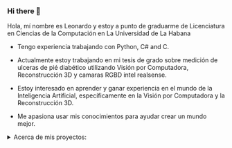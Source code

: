 ### Hi there 👋

Hola, mí nombre es Leonardo y estoy a punto de graduarme de Licenciatura en Ciencias de la Computación en La Universidad de La Habana

- Tengo experiencia trabajando con Python, C# and C.

- Actualmente estoy trabajando en mi tesis de grado sobre medición de ulceras de pié diabético utilizando Visión por Computadora, Reconstrucción 3D y camaras RGBD intel realsense.

- Estoy interesado en aprender y ganar experiencia en el mundo de la Inteligencia Artificial, específicamente en la Visión por Computadora y la Reconstrucción 3D.

- Me apasiona usar mis conocimientos para ayudar crear un mundo mejor.

<details>
      <summary>
            Acerca de mis proyectos:
      </summary>
      <details style="margin-left: 40px">
            <summary>
                  <a href="https://github.com/Leo00010011/my_shell">Shell: </a>Este es un proyecto de la asignatura <b>Sistemas Operativos</b> donde tuvimos que implementar un <b>Shell</b> para <b>Linux</b>, bastante completo, usando <b>C</b>.
            </summary>
                  <hr>
                  <p style="margin-left: 40px">
                        Nuestro Shell teniene funcionalidades como <b>multi-pipe</b>, <b>redirección de entrada y de salida</b>, concatenación de comandos, posibilidad de poner procesos en <b>background</b> y <b>foreground</b> y un <b>historial</b> de comandos.
                  </p>
                  <p style="margin-left: 40px">
                        Para interpretar el comando de entrada se parsea y se almacena en una <b>estructura de datos</b> que permite ejecutar cada instrucción de la concatenación <b>secuencialmente</b>, y <b>desacoplando</b> el procesamiento de un "<b>átomo</b>" del comando, del procesamiento de los <b>conectores</b> "&&", "||", ";", "|". Los <b>pipes</b> y las <b>redirecciones de entrada y salida</b> las implementamos trabajando con la <b>tabla de file descriptors</b> y los métodos <b>dup2</b> y <b>pipe</b>.
                  </p>
                  <p style="margin-left: 40px">
                        Los comandos se ejecutan usando nuevos procesos usando los métodos <b>fork</b> y <b>execv</b>. Hicimos un <b>handler</b> para <b>SIGCHLD</b> para <b>cosechar</b> los procesos terminados. Se necesita ejecutar los comandos en procesos separados para que el <b>proceso raíz</b> se quede  manteniendo el <b>estado</b> de la ejecución, pues puede haber conjunto de comandos <b>concatenados</b> o incluso varios procesos ejecutandose en el <b>background</b> en el momento que se pidió el comando.
                  </p>
                  <p style="margin-left: 40px">
                        Para implementar los <b>jobs</b> y el <b>foreground</b> se utilizó una <b>pila</b> para almacenar los procesos en <b>background</b>, la cual se mantiene actualizada con el <b>handler</b> de <b>SIGCHLD</b> y el método <b>waitpid</b> con el flag <b>WNOHANG</b>, siempre teniendo cuidado con las <b>condiciones de carrera</b> que pueden ocurrir. La funcionalidad de enviar un método al <b>foreground</b> se implementó llamando <b>waitpid</b> con <b>pid</b> <b>-1</b>, de forma tal que se iban <b>cosechando</b> procesos hasta que se cosechase el proceso que fue enviado al <b>foreground</b>
                  </p>
                  <p style="margin-left: 40px">
                        El <b>historial</b> se implementó guardando en un archivo la información de los comandos que se iban ejecutando. El formato que diseñamos para esto consiste en siempre escribir el tamaño antes y después los datos es decir (<b>{size}{value}{size}{value}</b>). Size siempre es un <b>unsigned int</b> indicando el tamaño que ocupa su value correspondiente, de forma que se puede leer el archivo facilmente.
                  </p>
                  <p style="margin-left: 40px">
                        Más detalles de la implementación en el <b>readme</b> del proyecto
                  </p>
      </details>
      <details style="margin-left: 40px">
            <summary>
                  <a href="asdas">Web Server:</a> Este es un proyecto de la asignatura de <b>Sistemas Operativos</b>, en el que tuvimos que diseñar e implementar un <b>Servidor FTP</b> solo usando <b>C</b> y funcionalidades del <b>kernel de linux</b>.
            </summary>
                  <hr>
                  <p style="margin-left: 40px">
                  El objetivo principal de este proyecto era implementar un servidor que permita navegar por un conjunto de carpetas y descargar archivos usando un navegador. Para poder resolver este proyecto nos tuvimos que enfrentar a varios retos: el trabajo con <b>sockets</b>, el protocolo <b>http</b>, mucho trabajo con <b>punteros</b>, manejo de <b>memoria</b> y la <b>paralelización</b> de las funcionalidades. 
                  </p>
                  <p style="margin-left: 40px">
                  El funcionamiento del servidor consiste en aceptar constantemente conexiones y crear un  proceso a parte para atenderlas. Para poder terminar el servidor correctamente implementamos un <b>handler</b> de <b>SIGINT</b> y guardamos el <b>pid</b> de cada proceso creado para poder terminarlos enviando <b>SIGKILL</b> y cosecharlos, pues pueden estar ejecutando algo que demora, como la descarga de un archivo . El cliente puede hacer dos tipos de peticiones: cambiar de dirección o descargar un archivo y esta distinción se hace por un caracter en la <b>url</b>.
                  </p>
                  <p style="margin-left: 40px">
                  Una de las funcionalidades que nos pidieron fue implementar distintas formas de dar orden a los archivos que se muestran, nosotros implementamos 3: ordenar por nombre, ordenar por tamaño y ordenar por fecha de modificación. Quisimos que se pudieran agregar nuevos métodos de ordenación con facilidad, por lo que intentamos <b>desacoplar</b> esta parte del código lo más posible del resto. La mejor manera que encontramos de lograr esto fue que cada método de ordenación fuera un programa que que recibiera la dirección como parámetro y que respondiera el correspondiente respuesta http con el código <b>html</b>. Para poder facilitar esto creamos un conjunto de funcionalidades para generar el diseño de la ventana en <b>html</b> y enviarlo usando el protocolo <b>http</b>. También implementamos un <b>sort</b> que recibe un <b>delegado</b> con el criterio de comparación. De esta forma solo hay que agregar un programa con el nuevo criterio de comparación y reutilizar los métodos que brindamos para crear y enviar la página.
                  </p>
                  <p style="margin-left: 40px">
                  Se hicieron structs para representar los <b>http_request</b> y <b>http_response</b> y los métodos correspondientes para parsear el <b>request</b> y serializar el <b>response</b> para enviarlo. Para leer eficientemente el <b>request</b> se usa un <b>buffer</b> para el cual se creó un <b>struct</b> y varios métodos para leer del <b>socket</b>, como un método remplazando el <b>lseek</b> y otro para leer hasta que se encuentre con cierto caracter. Los <b>header</b> se guardan en una <b>linked list</b> de <b>pair key-values</b>. En el caso de la respuesta, el comportamiento depende de si se quiere descargar un archivo o cambiar de directorio. Para enviar un archivo primero se construye un <b>struct</b> <b>http_response</b> con el <b>request line</b> y los <b>header</b> necesarios, para después de serializarlo y enviarlo, y después se empieza a enviar el archivo con el método <b>sendfile</b>. En el caso de cambiar de directorio se utilizan los métodos de ordenación que fueron comentados que fueron comentados anteriormente.
                  </p>
      </details>  
      <details style="margin-left: 40px">
            <summary>
                  <a href="Por Subir">Skyrim: </a> este es el proyecto correspondiente a la asignatura de <b>Ingeniería de Software</b> en el que tuvimos que diseñar una <b>base de datos</b> y una <b>pagina web</b> con la que se puedan recolectar datos de batallas ficticias en el juego y mostrar de manera atractiva varios insights a partir de los datos.
            </summary>
                  <hr>
                  <p style="margin-left: 40px">
                        🚧Writting in progress ...🚧
                  </p>
      </details>
      <details style="margin-left: 40px">
            <summary>
                  <a href="https://github.com/Leo00010011/3Models-SRI">3Models-SRI:</a>Este es el proyecto correspondiente a la asignatura
                  de <b>Sistemas de Recuperación de Información</b> donde tuvimos que estudiar e implementar dos <b>modelos de recuperación de información</b> que permitieran recomendar documentos de una colección a partir de una <b>Query</b>
            </summary>
                  <hr>
                  <p style="margin-left: 40px">
                        🚧Writting in progress ...🚧
                  </p>
      </details>
      <details style="margin-left: 40px">
            <summary>
                  <a href="https://github.com/tonycp/IFSL">IFSL:</a>Este es el proyecto correspondiente a la asignatura
                  de <b>Inteligencia Artificial</b>. Utilizamos <b>Inteligencia Artificial Clásica</b> para desarrollar un simulador de batallas en el que un conjunto de <b>agentes</b> trabajaban en <b>cooperativo</b> para derrotar un enemigo.
            </summary>
                  <hr>
                  <p style="margin-left: 40px">
                  El entorno del <b>simulador</b> consiste en una cuadrícula donde algunas casillas son obstáculos. Los <b>agentes</b> tienen características variables, como salud, daño, debilidad,rango de visión y velocidad(cantidad de turnos que necesita para avanzar una casilla). Para implementar el simulador <b>desacoplamos</b> el comportamiento del agente, del comportamiento del entorno, de forma tal que el agente "interactue" con el "entorno" y el "entorno" se encargue de comprobar si la interacción es válida, realizar los cambios en el estado y retornar la información para la retroalimentación del agente. Este simulador lo utilizamos para probar las capacidades de una IA para agentes cooperativos que desarrollamos usando <b>IA clásica</b>.
                  </p>
                  <p style="margin-left: 40px">
                  El problema de explorar el mapa es conocido como <b>Coverage Path Planning</b>. Para resolverlo utilizamos la descomposición de "<b>Boustrophedon</b>" del mapa y modelamos el problema como un <b>Travelling Salesman Problem(TSP)</b> en el grafo de las celdas adyacentes. Para encontrar una solución suficientemente buena utilizamos un <b>algorítmo genético</b> para <b>TSP</b>(Más info sobre la exploración <a href = "https://github.com/tonycp/IFSL/blob/main/Informe.md#explorar-el-territorio-en-busca-de-enemigos">aquí</a>)
                  </p>
                  <p style="margin-left: 40px">
                  El movimiento cooperativo de los agentes presenta varios retos, como lograr que no se obstaculicen unos a otros y a la vez llegen en el menor tiempo posible. Para resolver este problema usamos una adaptación de <b>A*</b>, específicamente Windowed Hierachical Cooperative A* o <b>WHCA*</b>. La idea central es darle un orden de prioridad a los agentes y solo planificar con más exactitud tramos cortos(Más info sobre el movimiento cooperativo <a href = "https://github.com/tonycp/IFSL/blob/main/Informe.md#mover-a-las-unidades-a-sus-posiciones-en-la-formaci%C3%B3n-whca">aquí</a>)
                  </p>
                  <p style="margin-left: 40px">
                  Los <b>agentes</b> usan el movimiento cooperativo para formarse en un lugar pero estos pueden ocupar distintas posiciones en la formación. Para asignar posiciones convenientes diseñamos una función para aproximar cuantas interrupciones iban a tener los caminos óptimos de los agentes. Luego intentamos encontrar la asignación que hace esa métrica 0, modelandolo como un problema de <b>Satisfacción de Restricciones(CSP)</b> y en caso de que no exista intentamos encontrar una buena asignación usando con un algoritmo de <b>Busqueda Local</b>, <b>Stocastic Hill Climbing</b>.(Más info sobre asignación <a href = "https://github.com/tonycp/IFSL/blob/main/Informe.md#asignaci%C3%B3n-de-posiciones-en-las-formaciones">aquí</a>)
                  </p>
                  <p style="margin-left: 40px">
                  Ya formados los <b>agentes</b> y encontrado el enemigo toca mover a la formación, alejándonos lo más posible de los obstáculos, para esto calculamos el <b>Diagrama de Voronoi</b> del mapa y nos movimos por los bordes de las celdas. Para el combate cooperativo generalmente se usa Aprendizaje Reforzado pero necesitabamos una solución con <b>IA clásica</b> por lo que usamos una adaptación de <b>MiniMax</b>(Más info sobre el combate cooperativo <a href = "https://github.com/tonycp/IFSL/blob/main/Informe.md#combate-entre-ej%C3%A9rcitos">aquí</a>)
                  </p>
      </details>
      <details style="margin-left: 40px">
            <summary>
                  <a href="https://github.com/Alejandra1113/FormationDSL/">FormationDSL: </a> Este es el proyecto
                  correspondiente a la asignatura de <b>Compilación</b> en el que se diseñamos un <b>Domain Specific Language(DSL)</b> e implementamos un <b>transpilador</b> de ese lenguaje a <b>Python</b>.
            </summary>
                  <hr>
                  <p style="margin-left: 40px">
                        Nosotros decidimos crear un lenguaje <b>Turing Completo</b> que permitiera especificar rutinas de formaciones complejas. El <b>transpilador</b> luego generaría el correspondiente código en <b>Python</b> que usara los códigos del proyecto <b>IFSL</b> que acabábamos de terminar para hacer los cálculos y las animaciones.
                  </p>
                  <p style="margin-left: 40px">
                        Para permitirle al usuario crear formaciones con el nivel de complejidad que desée, hicimos que la declaración de formaciones tuviera la sintaxis de un método, en el que pueda pasar parámetros para que el usuario pueda tener mayor reusabilidad del mismo código. Además dentro de la declaración de la formación se pueden usar <b>ciclos while</b>, y condicionales, además de que también puede declarar variables del tipo <b>int</b>, <b>bool</b>, <b>array</b>, y <b>group</b> que es un tipo especial utilizado para referirse a conjuntos de agentes.
                  </p>
                  <p style="margin-left: 40px">
                        Crear nuestro propio lenguaje nos permitió añadir características específicas para el trabajo con
                        <b>groups</b>, creando dinámicas más intuitivas y expresivas con los conjuntos de agentes. Dentro de
                        la definición de una formación el usuario se puede referir a la variable especial <b>G</b>, la cual es
                        el <b>group</b> que va a realizar la formación. Restrigimos la creación de variables de este tipo, de
                        forma que en todo momento estas constituyecen una partición del <b>group G</b> original. También
                        creamos operadores especiales para definir las <b>posiciones relativas</b> entre agentes como si
                        fueran ordenes naturales como "down of" o "all_of G at down of prev".
                  </p>
                  <p style="margin-left: 40px">
                        Para poder compilar el lenguaje tuvimos que definir una
                        <b>gramática</b>, la cual como era de esperar por su complejidad no pudo ser <b>LL(1)</b>.
                        Implementamos un tokenizer con <b>expresiones regulares</b>, un parser <b>LR(1)</b> y aprovechamos su
                        recorrido <b>bottom-up</b> para ir construyendo el <b>Abstract Sintax Tree(AST)</b>. Luego se usa el
                        <b>Patrón Visitor</b> para realizar varios checkeos en el <b>AST</b>, como el checkeo de tipos,
                        checkeo semántico y un checkeo para saber si las variables o funciones que se usan están definidas, y
                        en el caso de las variables se tiene en cuenta el scope donde se llaman. Luego para facilitar la
                        generación de código en Python se realizaron unas transformaciónes en el <b>AST</b> como, renombrar
                        algunas funciones, declarar otras y reemplazar instrucciones como all_of por otras más cercanas a
                        python. El código en python se generó recursivamente usando también el <b>Patrón Visitor</b> y un
                        sistema de plantillas que implementamos usando el módulo de <b>expresiones regulares</b> de python.
                  </p>
      </details>
      <details style="margin-left: 40px">
            <summary>
                  <a href="https://github.com/Leo00010011/Distributed-Twitter/">Distributed Twitter: </a>Este es el
                  proyecto correspondiente a la asignatura de <b>Sistemas Distribuidos</b> en las que se nos pidió
                  realizar una implementación de una versión simplificada de Twitter con las que se debería poder:
            </summary>
            <hr>
            <p style="margin-left: 40px">
                  Era un requerimiento que las funcionalidades estén listas para un crecimiento de la demanda y la consecuente
                  incorporación de recursos, además de ser capaz de seguir funcionando a pesar del fallo de una cantidad
                  determinada de servidores. Por esta razón optamos por la <b>replicación</b> de servicios y por un
                  <b>almacenamiento distribuido</b> basado en una <b>Distributed Hash Table</b> (DHT).
            </p>
            <p style="margin-left: 40px">            
                  La arquitectura por la que optamos consistía en un conjunto de servidores que hacían de intermediarios entre
                  el cliente y los servicios y otro conjunto que iban a mantener la <b>DHT</b> y la <b>base de datos</b>, los
                  cuales se implementaron para funcionar en <b>procesos</b> separados para lograr un diseño más
                  <b>desacoplado</b>.
            </p>
            <p style="margin-left: 40px">            
                  Por motivos didácticos nuestro equipo decidió implementar todo sin ayuda de alguna librería externa que no
                  sea la que utilizamos para consultar y modificar la base de datos local en SQLite pues no era objetivo del
                  trabajo. Con este objetivo, a base de <b>candados</b>, diseñé para mi equipo un conjunto de clases que nos
                  permitían tener un comportamiento parecido a el de una <b>función callback</b> que era totalmente
                  independiente del contexto en el que era usado(Ver <a href="https://github.com/Leo00010011/Distributed-Twitter#threadholder-y-state-storage">ThreadHolder y State Storage</a>). Siguiendo con la idea de implementarlo todo a mano también hice un objeto que nos permitía a mí y a mis compañeros abstraernos del hecho de que todo se estaba ejecutando en <b>multiples hilos</b> y solo preocuparnos por la función que debía recibir el socket de la conexión a atender. El diseño de este objeto giraba en torno a una <b>multiproducer-multiconsumer queue</b> y nos permitía
                  reutilizar los <b>hilos</b> cuando terminaban de atender a un cliente(Ver <a href = "https://github.com/Leo00010011/Distributed-Twitter/#multithreaded-server">MultithreadedServer</a>).
            </p>
            <p style="margin-left: 40px">            
                  Ya con estas herramientas pude enfocarme en el desarrollo de la <b>Distributed Hash  Table</b> que iba a encargarse de organizar en que servidor se debían almacenar que datos. Para su diseño me basé en la idea  de <b>Chord</b>, pero realicé algunas modificaciones. Su función en el sistema era que el EntryServer le preguntaba a cualquiera de los servidores que estuviera participando en el almacenamiento distribuido por las <b>direcciones IP</b> de los servidores que debían responder por el dato que quería almacenar o consultar. También en el momento de incorporar una replica o un nuevo nodo en el almacenamiento distribuido la <b>DHT</b> jugaba un papel fundamental, pues en el caso de incorporar una replica, la esta se encargaba de encontrar las <b>direcciones IP</b> de las otras <b>réplicas</b> que contenían los datos de los nodos que querían replicar y en el caso de incorporar un nuevo nodo la <b>DHT</b> resolvía las direcciones de las replicas del nodo que iba a ser su sucesor (Ver <a href = "https://github.com/Leo00010011/Distributed-Twitter/   #chord-dht">Chord DHT</a>)
            </p>
            <p style="margin-left: 40px">Para poder probar todo de forma local utilizamos <b>containers</b> de <b>Docker</b> y es mi responsabilidad estudiarme esta herramienta, crear la <b>imagen</b> y un pequeño script para permitir a mis compañeros
            utilizarlo de manera sencilla.
            </p>
      </details>
      <details style="margin-left: 40px">
            <summary>
                  <a>DAA Solutions:</a> 📖 En estos repos están las soluciones y los respectivos análisis de un conjunto
                  de problemas que formaban parte del sistema de evaluación de la asignatura <b>Diseño y Análisis de
                        Algoritmos</b>
            </summary>
            <hr>
            <ul>
                  <li><b><a href="https://github.com/Leo00010011/DAA-Solution">DAA-Solution: </a></b>Este primer
                        problema es de <b>combinatoria</b>. Para la creación de un tester se implementó un generador de
                        casos y una solución con <b>backtrack</b>, que es menos eficiente pero al menos se conoce su
                        correctitud con facilidad. Como parte del problema se analizó la <b>complejidad</b> y la
                        <b>correctitud</b> de la solución con <b>backtrack</b>. La solución eficiente que se encontró
                        fue hecha usando <b>programación dinámica</b> basada en propiedades de unas particiones en las
                        que dividí en conjunto a contar. La explicación del problema, la solución y las demostraciones
                        están en el readme del repo. (github renderiza mal las notaciones, pero otras herramientas como
                        la extensión de MarkDown de VsCode lo muestra bien)</li>
                  <li><b><a href="https://github.com/Leo00010011/DAA-Solution2">DAA-Solution2: </a></b>Este segundo
                        problema es basado en <b>grafos</b>. Para resolverlo aprovechamos propiedades del recorrido que
                        realiza el <b>Algoritmo de Dijkstra</b> para calcular ciertos valores correspondientes a cada
                        <b>vértice</b> del <b>grafo</b>, para luego acumular los valores correspondientes a los
                        <b>vértices</b> que cumplían cierta propiedad. Para testear los resultados se implementó un
                        generador de <b>grafos</b> aleatorio y una solución que también usa el <b>Algoritmo de
                              Dijkstra</b> pero se basa en una idea más intuitiva. La explicación del problema, la
                        solución y las demostraciones están en el readme del repo.(github renderiza mal las notaciones,
                        pero otras herramientas como la extensión de MarkDown de VsCode lo muestra bien)
                  </li>
                  <li><b><a href="https://github.com/Leo00010011/DAA-Solution3">DAA-Solution3: </a></b>El tercer
                        problema consistía en demostrar la <b>NP-Completitud</b> de un problema de un problema de
                        satisfacibilidad de expresiones booleanas, implementar un solver y encontrar alguna
                        <b>k-aproximación</b>. La NP-Completitud se demostró <b>reduciendo</b> nuestro problema al
                        <b>3-CNF-SAT</b>. Para la solución de nuestro problema decidi usar una reducción conocida de
                        <b>SAT</b> a <b>3-CNF-SAT</b> para generar una expresión equissatisfacible a la original pero
                        que se encuentra en 3ra forma normal conjuntiva y utilizar un solver que aprovecha esta forma.
                        Para obtener esta expresión se tuvo que crear una <b>gramática</b> para expresiones booleanas e
                        implementar un <b>parser LL(1)</b>, pues se necesitaba el <b>árbol de derivación</b> de la
                        expresión. Luego se implementaron 2 algoritmos y se demostró pq eran <b>k-aproximaciones</b> del
                        <b>problema de optimización asociado a nuestro problema</b>. La explicación del problema, la
                        solución y las demostraciones están en el readme del repo.(github renderiza mal las notaciones,
                        pero otras herramientas como la extensión de MarkDown de VsCode lo muestra bien)</li>
            </ul>
      </details>